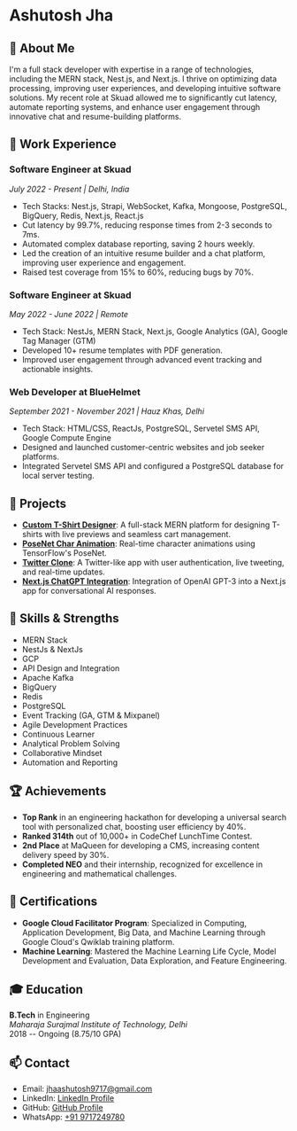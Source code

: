 # Ashutosh Jha

## 🚀 About Me
I'm a full stack developer with expertise in a range of technologies, including the MERN stack, Nest.js, and Next.js. I thrive on optimizing data processing, improving user experiences, and developing intuitive software solutions. My recent role at Skuad allowed me to significantly cut latency, automate reporting systems, and enhance user engagement through innovative chat and resume-building platforms.

## 💼 Work Experience

### Software Engineer at Skuad
*July 2022 - Present | Delhi, India*
- Tech Stacks: Nest.js, Strapi, WebSocket, Kafka, Mongoose, PostgreSQL, BigQuery, Redis, Next.js, React.js
- Cut latency by 99.7%, reducing response times from 2-3 seconds to 7ms.
- Automated complex database reporting, saving 2 hours weekly.
- Led the creation of an intuitive resume builder and a chat platform, improving user experience and engagement.
- Raised test coverage from 15% to 60%, reducing bugs by 70%.

### Software Engineer at Skuad
*May 2022 - June 2022 | Remote*
- Tech Stack: NestJs, MERN Stack, Next.js, Google Analytics (GA), Google Tag Manager (GTM)
- Developed 10+ resume templates with PDF generation.
- Improved user engagement through advanced event tracking and actionable insights.

### Web Developer at BlueHelmet
*September 2021 - November 2021 | Hauz Khas, Delhi*
- Tech Stack: HTML/CSS, ReactJs, PostgreSQL, Servetel SMS API, Google Compute Engine
- Designed and launched customer-centric websites and job seeker platforms.
- Integrated Servetel SMS API and configured a PostgreSQL database for local server testing.

## 🌟 Projects

- **[Custom T-Shirt Designer](http://e-design-store.herokuapp.com/)**: A full-stack MERN platform for designing T-shirts with live previews and seamless cart management.
- **[PoseNet Char Animation](https://github.com/Ashutoshjha001/CharAnimation)**: Real-time character animations using TensorFlow's PoseNet.
- **[Twitter Clone](https://github.com/Ashutoshjha001/twitter-Clone)**: A Twitter-like app with user authentication, live tweeting, and real-time updates.
- **[Next.js ChatGPT Integration](https://github.com/Ashutoshjha001/ChatGptWithNextJs)**: Integration of OpenAI GPT-3 into a Next.js app for conversational AI responses.

## 💪 Skills & Strengths
- MERN Stack
- NestJs & NextJs
- GCP
- API Design and Integration
- Apache Kafka
- BigQuery
- Redis
- PostgreSQL
- Event Tracking (GA, GTM & Mixpanel)
- Agile Development Practices
- Continuous Learner
- Analytical Problem Solving
- Collaborative Mindset
- Automation and Reporting

## 🏆 Achievements
- **Top Rank** in an engineering hackathon for developing a universal search tool with personalized chat, boosting user efficiency by 40%.
- **Ranked 314th** out of 10,000+ in CodeChef LunchTime Contest.
- **2nd Place** at MaQueen for developing a CMS, increasing content delivery speed by 30%.
- **Completed NEO** and their internship, recognized for excellence in engineering and mathematical challenges.

## 📜 Certifications
- **Google Cloud Facilitator Program**: Specialized in Computing, Application Development, Big Data, and Machine Learning through Google Cloud's Qwiklab training platform.
- **Machine Learning**: Mastered the Machine Learning Life Cycle, Model Development and Evaluation, Data Exploration, and Feature Engineering.

## 🎓 Education
**B.Tech** in Engineering  
*Maharaja Surajmal Institute of Technology, Delhi*  
2018 -- Ongoing (8.75/10 GPA)

## 📫 Contact
- Email: [jhaashutosh9717@gmail.com](mailto:jhaashutosh9717@gmail.com)
- LinkedIn: [LinkedIn Profile](https://www.linkedin.com/in/m0rnings8ar/)
- GitHub: [GitHub Profile](https://github.com/Ashutoshjha001)
- WhatsApp: [+91 9717249780](https://wa.me/919717249780)
